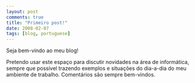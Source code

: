 ```yaml
---
layout: post
comments: true
title: "Primeiro post!"
date: 2008-02-07
tags: [blog, portuguese]
---
```

Seja bem-vindo ao meu blog!

Pretendo usar este espaço para discutir novidades na área de informática, sempre que possível trazendo exemplos e situações do dia-a-dia do meu ambiente de trabalho. Comentários são sempre bem-vindos.
